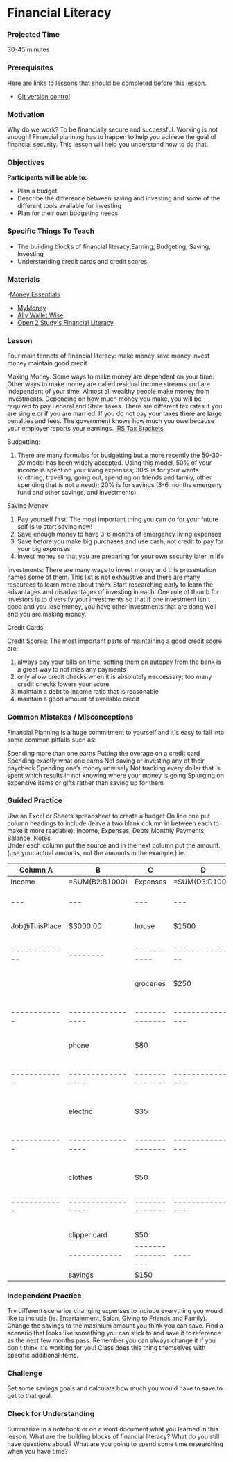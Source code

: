 # Financial Literacy

### Projected Time
30-45 minutes

### Prerequisites

Here are links to lessons that should be completed before this lesson.
- [Git version control](version-control/git-version-control/git-version-control.md)

### Motivation
Why do we work? To be financially secure and successful. 
Working is not enough! Financial planning has to happen to help you achieve the goal of financial security. This lesson will help you understand how to do that.


### Objectives
**Participants will be able to:**
- Plan a budget
- Describe the difference between saving and investing and some of the different tools available for investing
- Plan for their own budgeting needs


### Specific Things To Teach
- The building blocks of financial literacy:Earning, Budgeting, Saving, Investing
- Understanding credit cards and credit scores

### Materials

-[Money Essentials](http://money.cnn.com/pf/money-essentials/)
- [MyMoney](https://www.mymoney.gov/)
- [Ally Wallet Wise](http://www.allywalletwise.com/)
- [Open 2 Study's Financial Literacy](https://www.open2study.com/courses/financial-literacy)

### Lesson

Four main tennets of financial literacy:
make money
save money
invest money
maintain good credit

Making Money:
Some ways to make money are dependent on your time. 
Other ways to make money are called residual income streams and are independent of your time.
Almost all wealthy people make money from investments.
Depending on how much money you make, you will be required to pay Federal and State Taxes. There are different tax rates if you are single or if you are married. If you do not pay your taxes there are large penalties and fees. The government knows how much you owe because your employer reports your earnings.
[IRS Tax Brackets](https://www.irs.com/articles/2018-federal-tax-rates-personal-exemptions-and-standard-deductions)

Budgetting:
1. There are many formulas for budgetting but a more recently the 50-30-20 model has been widely accepted. Using this 
model, 50% of your income is spent on your living expenses; 30% is for your wants (clothing, traveling, going out, spending on friends and family, other spending that is not a need); 20% is for savings (3-6 months emergeny fund and other savings, and investments)


Saving Money:
1. Pay yourself first! The most important thing you can do for your future self is to start saving now!
2. Save enough money to have 3-6 months of emergency living expenses
3. Save before you make big purchases and use cash, not credit to pay for your big expenses
4. Invest money so that you are preparing for your own security later in life


Investments:
There are many ways to invest money and this presentation names some of them. This list is not exhaustive and there are many resources to learn more about them. Start researching early to learn the advantages and disadvantages of investing in each. 
One rule of thumb for investors is to diversify your investments so that if one investment isn't good and you lose money, you have other investments that are dong well and you are making money. 

Credit Cards:

Credit Scores:
The most important parts of maintaining a good credit score are:
1. always pay your bills on time; setting them on autopay from the bank is a great way to not miss any payments
2. only allow credit checks when it is absolutely neccessary; too many credit checks lowers your score
3. maintain a debt to income ratio that is reasonable
4. maintain a good amount of available credit


### Common Mistakes / Misconceptions
Financial Planning is a huge commitment to yourself and it's easy to fall into some common pitfalls such as:

Spending more than one earns
Putting the overage on a credit card
Spending exactly what one earns
Not saving or investing any of their paycheck
Spending one’s money unwisely
Not tracking every dollar that is spent which results in not knowing where your money is going
Splurging on expensive items or gifts rather than saving up for them



### Guided Practice

Use an Excel or Sheets spreadsheet to create a budget
On line one put column headings to include (leave a two blank column in between each to make it more readable):
Income, Expenses, Debts,Monthly	Payments, Balance, Notes	
Under each column put the source and in the next column put the amount. (use your actual amounts, not the amounts in the example.)
ie.

|Column A|	B|		C|		D|		E|		F|		G|
|-------------- |------------- |-----------  | --------------  |--------------|----------------|-------------------|
|Income	        |=SUM(B2:B1000)|Expenses     |=SUM(D3:D1000)	|Debt	      |=SUM(F3:F1000)  |	Balance	|
|---		|---	       |---	      | ---	|---	 | --- |-------------------|
|Job@ThisPlace  | $3000.00     |	house	    |	$1500	      |	loan	     |	$175	      |	=SUM(B1)-SUM(D1+F1)|
|-------------  |--------      |-----------  |---------------  |------------- |----------------|-------------------- 	|
|	|			|groceries   |	$250	      |	credit card  | 	$30           |			|
				------------|-----------------|--------------|----------------|--------------------|
				|phone	    | 	$80           |              |                |			|
				------------|-----------------|--------------|----------------|---------------------|
				|electric    |	$35           |              |                |			|
				------------|-----------------|--------------|----------------|----------------------|
				|clothes	    | 	$50           |              |                |			|
 				------------|-----------------|--------------|----------------|-------------------|
				|clipper card|	$50           |		|	|	|	|
				|------------|-----------------|----|----|----|----|
				|savings	    |	$150	|	|	|	|	|


### Independent Practice
Try different scenarios changing expenses to include everything you would like to include (ie. Entertainment, Salon, Giving to Friends and Family). Change the savings to the maximum amount you think you can save. Find a scenario that looks like something you can stick to and save it to reference as the next few months pass. Remember you can always change it if you don't think it's working for you!
Class does this thing themselves with specific additional items.


### Challenge

Set some savings goals and calculate how much you would have to save to get to that goal.


### Check for Understanding

Summarize in a notebook or on a word document what you learned in this lesson. What are the building blocks of financial literacy? What do you still have questions about? What are you going to spend some time researching when you have time?
